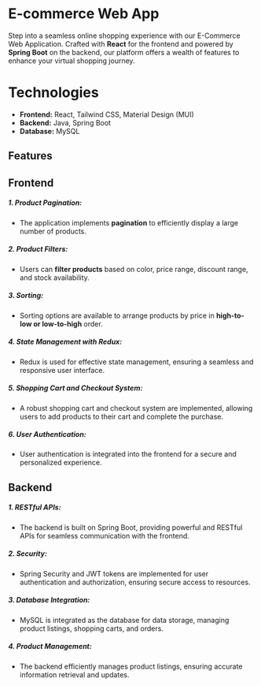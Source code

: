 # E-commerce Web App
Step into a seamless online shopping experience with our E-Commerce Web Application. Crafted with **React** for the frontend and powered by **Spring Boot** on the backend, our platform offers a wealth of features to enhance your virtual shopping journey.

# Technologies
- **Frontend:** React, Tailwind CSS, Material Design (MUI)
- **Backend:** Java, Spring Boot
- **Database:** MySQL

## Features
## Frontend
##### 1. Product Pagination:
- The application implements **pagination** to efficiently display a large number of products.

##### 2. Product Filters:
- Users can **filter products** based on color, price range, discount range, and stock availability.

##### 3. Sorting:
- Sorting options are available to arrange products by price in **high-to-low or low-to-high** order.

##### 4. State Management with Redux:
- Redux is used for effective state management, ensuring a seamless and responsive user interface.

##### 5. Shopping Cart and Checkout System:
- A robust shopping cart and checkout system are implemented, allowing users to add products to their cart and complete the purchase.

##### 6. User Authentication:
- User authentication is integrated into the frontend for a secure and personalized experience.

## Backend
##### 1. RESTful APIs:
- The backend is built on Spring Boot, providing powerful and RESTful APIs for seamless communication with the frontend.

##### 2. Security:
- Spring Security and JWT tokens are implemented for user authentication and authorization, ensuring secure access to resources.

##### 3. Database Integration:
- MySQL is integrated as the database for data storage, managing product listings, shopping carts, and orders.

##### 4. Product Management:
- The backend efficiently manages product listings, ensuring accurate information retrieval and updates.
